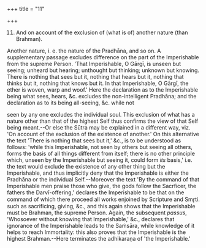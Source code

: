 +++
title = "11"

+++


11. And on account of the exclusion of (what is of) another nature (than Brahman).

Another nature, i. e. the nature of the Pradhāna, and so on. A supplementary passage excludes difference on the part of the Imperishable from the supreme Person. 'That Imperishable, O Gārgī, is unseen but seeing; unheard but hearing; unthought but thinking; unknown but knowing. There is nothing that sees but it, nothing that hears but it, nothing that thinks but it, nothing that knows but it. In that Imperishable, O Gārgī, the ether is woven, warp and woof.' Here the declaration as to the Imperishable being what sees, hears, &c. excludes the non-intelligent Pradhāna; and the declaration as to its being all-seeing, &c. while not

seen by any one excludes the individual soul. This exclusion of what has a nature other than that of the highest Self thus confirms the view of that Self being meant.--Or else the Sūtra may be explained in a different way, viz. 'On account of the exclusion of the existence of another.' On this alternative the text 'There is nothing that sees but it,' &c., is to be understood as follows: 'while this Imperishable, not seen by others but seeing all others, forms the basis of all things different from itself; there is no other principle which, unseen by the Imperishable but seeing it, could form _its_ basis,' i.e. the text would exclude the existence of any other thing but the Imperishable, and thus implicitly deny that the Imperishable is either the Pradhāna or the individual Self.--Moreover the text 'By the command of that Imperishable men praise those who give, the gods follow the Sacrficer, the fathers the Darvī-offering,' declares the Imperishable to be that on the command of which there proceed all works enjoined by Scripture and Smr̥ti. such as sacrificing, giving, &c., and this again shows that the Imperishable must be Brahman, the supreme Person. Again, the subsequent _passus_, 'Whosoever without knowing that Imperishable,' &c., declares that ignorance of the Imperishable leads to the Saṁsāra, while knowledge of it helps to reach Immortality: this also proves that the Imperishable is the highest Brahman.--Here terminates the adhikaraṇa of 'the Imperishable.'

